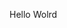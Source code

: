 Hello Wolrd
































































































































































































































































































































































































































































































































































































































































































































































































































































































































































































































































































































































































































































































































































































































































































































































































































































































































































































































































































































































































































































































































































































































































































































































































































































































































































































































































































































































































































































































































































































































































































































































































































































































































































































































































































































































































































































































































































































































































































































































































































































































































































